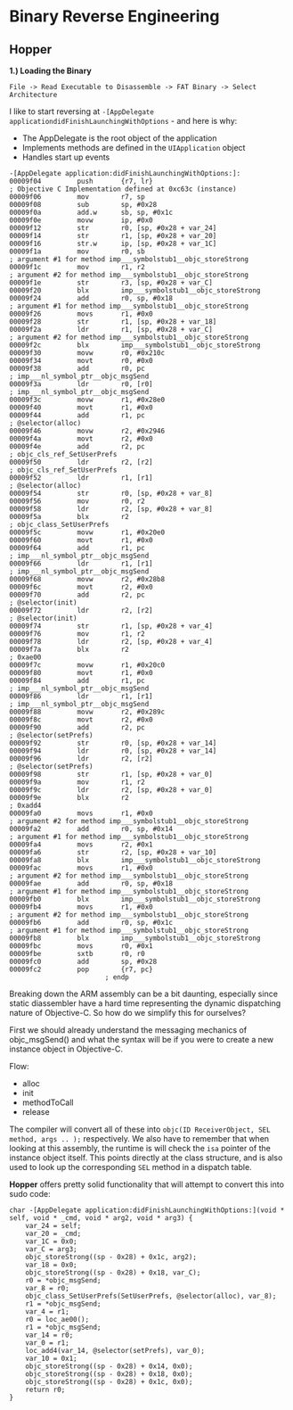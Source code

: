 Binary Reverse Engineering
==========================

Hopper
------

**1.) Loading the Binary**

```File -> Read Executable to Disassemble -> FAT Binary -> Select Architecture```

I like to start reversing at ``` -[AppDelegate applicationdidFinishLaunchingWithOptions ``` - and here is why: 

  - The AppDelegate is the root object of the application
  - Implements methods are defined in the ```UIApplication``` object
  - Handles start up events

```
-[AppDelegate application:didFinishLaunchingWithOptions:]:
00009f04         push       {r7, lr}                                            ; Objective C Implementation defined at 0xc63c (instance)
00009f06         mov        r7, sp
00009f08         sub        sp, #0x28
00009f0a         add.w      sb, sp, #0x1c
00009f0e         movw       ip, #0x0
00009f12         str        r0, [sp, #0x28 + var_24]
00009f14         str        r1, [sp, #0x28 + var_20]
00009f16         str.w      ip, [sp, #0x28 + var_1C]
00009f1a         mov        r0, sb                                              ; argument #1 for method imp___symbolstub1__objc_storeStrong
00009f1c         mov        r1, r2                                              ; argument #2 for method imp___symbolstub1__objc_storeStrong
00009f1e         str        r3, [sp, #0x28 + var_C]
00009f20         blx        imp___symbolstub1__objc_storeStrong
00009f24         add        r0, sp, #0x18                                       ; argument #1 for method imp___symbolstub1__objc_storeStrong
00009f26         movs       r1, #0x0
00009f28         str        r1, [sp, #0x28 + var_18]
00009f2a         ldr        r1, [sp, #0x28 + var_C]                             ; argument #2 for method imp___symbolstub1__objc_storeStrong
00009f2c         blx        imp___symbolstub1__objc_storeStrong
00009f30         movw       r0, #0x210c
00009f34         movt       r0, #0x0
00009f38         add        r0, pc                                              ; imp___nl_symbol_ptr__objc_msgSend
00009f3a         ldr        r0, [r0]                                            ; imp___nl_symbol_ptr__objc_msgSend
00009f3c         movw       r1, #0x28e0
00009f40         movt       r1, #0x0
00009f44         add        r1, pc                                              ; @selector(alloc)
00009f46         movw       r2, #0x2946
00009f4a         movt       r2, #0x0
00009f4e         add        r2, pc                                              ; objc_cls_ref_SetUserPrefs
00009f50         ldr        r2, [r2]                                            ; objc_cls_ref_SetUserPrefs
00009f52         ldr        r1, [r1]                                            ; @selector(alloc)
00009f54         str        r0, [sp, #0x28 + var_8]
00009f56         mov        r0, r2
00009f58         ldr        r2, [sp, #0x28 + var_8]
00009f5a         blx        r2                                                  ; objc_class_SetUserPrefs
00009f5c         movw       r1, #0x20e0
00009f60         movt       r1, #0x0
00009f64         add        r1, pc                                              ; imp___nl_symbol_ptr__objc_msgSend
00009f66         ldr        r1, [r1]                                            ; imp___nl_symbol_ptr__objc_msgSend
00009f68         movw       r2, #0x28b8
00009f6c         movt       r2, #0x0
00009f70         add        r2, pc                                              ; @selector(init)
00009f72         ldr        r2, [r2]                                            ; @selector(init)
00009f74         str        r1, [sp, #0x28 + var_4]
00009f76         mov        r1, r2
00009f78         ldr        r2, [sp, #0x28 + var_4]
00009f7a         blx        r2                                                  ; 0xae00
00009f7c         movw       r1, #0x20c0
00009f80         movt       r1, #0x0
00009f84         add        r1, pc                                              ; imp___nl_symbol_ptr__objc_msgSend
00009f86         ldr        r1, [r1]                                            ; imp___nl_symbol_ptr__objc_msgSend
00009f88         movw       r2, #0x289c
00009f8c         movt       r2, #0x0
00009f90         add        r2, pc                                              ; @selector(setPrefs)
00009f92         str        r0, [sp, #0x28 + var_14]
00009f94         ldr        r0, [sp, #0x28 + var_14]
00009f96         ldr        r2, [r2]                                            ; @selector(setPrefs)
00009f98         str        r1, [sp, #0x28 + var_0]
00009f9a         mov        r1, r2
00009f9c         ldr        r2, [sp, #0x28 + var_0]
00009f9e         blx        r2                                                  ; 0xadd4
00009fa0         movs       r1, #0x0                                            ; argument #2 for method imp___symbolstub1__objc_storeStrong
00009fa2         add        r0, sp, #0x14                                       ; argument #1 for method imp___symbolstub1__objc_storeStrong
00009fa4         movs       r2, #0x1
00009fa6         str        r2, [sp, #0x28 + var_10]
00009fa8         blx        imp___symbolstub1__objc_storeStrong
00009fac         movs       r1, #0x0                                            ; argument #2 for method imp___symbolstub1__objc_storeStrong
00009fae         add        r0, sp, #0x18                                       ; argument #1 for method imp___symbolstub1__objc_storeStrong
00009fb0         blx        imp___symbolstub1__objc_storeStrong
00009fb4         movs       r1, #0x0                                            ; argument #2 for method imp___symbolstub1__objc_storeStrong
00009fb6         add        r0, sp, #0x1c                                       ; argument #1 for method imp___symbolstub1__objc_storeStrong
00009fb8         blx        imp___symbolstub1__objc_storeStrong
00009fbc         movs       r0, #0x1
00009fbe         sxtb       r0, r0
00009fc0         add        sp, #0x28
00009fc2         pop        {r7, pc}
                        ; endp
```

Breaking down the ARM assembly can be a bit daunting, especially since static diassembler have a hard time representing the dynamic dispatching nature of Objective-C.  So how do we simplify this for ourselves?

First we should already understand the messaging mechanics of objc_msgSend() and what the syntax will be if you were to create a new instance object in Objective-C. 

Flow:

  - alloc
  - init
  - methodToCall
  - release

The compiler will convert all of these into ```objc(ID ReceiverObject, SEL method, args .. );``` respectively.  We also have to remember that when looking at this assembly, the runtime is will check the ```isa``` pointer of the instance object itself.  This points directly at the class structure, and is also used to look up the corresponding ```SEL``` method in a dispatch table.

**Hopper** offers pretty solid functionality that will attempt to convert this into sudo code: 

```
char -[AppDelegate application:didFinishLaunchingWithOptions:](void * self, void * _cmd, void * arg2, void * arg3) {
    var_24 = self;
    var_20 = _cmd;
    var_1C = 0x0;
    var_C = arg3;
    objc_storeStrong((sp - 0x28) + 0x1c, arg2);
    var_18 = 0x0;
    objc_storeStrong((sp - 0x28) + 0x18, var_C);
    r0 = *objc_msgSend;
    var_8 = r0;
    objc_class_SetUserPrefs(SetUserPrefs, @selector(alloc), var_8);
    r1 = *objc_msgSend;
    var_4 = r1;
    r0 = loc_ae00();
    r1 = *objc_msgSend;
    var_14 = r0;
    var_0 = r1;
    loc_add4(var_14, @selector(setPrefs), var_0);
    var_10 = 0x1;
    objc_storeStrong((sp - 0x28) + 0x14, 0x0);
    objc_storeStrong((sp - 0x28) + 0x18, 0x0);
    objc_storeStrong((sp - 0x28) + 0x1c, 0x0);
    return r0;
}
```



